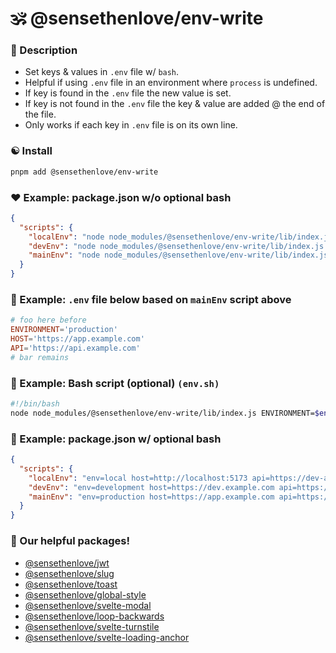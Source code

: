 # 🕉 @sensethenlove/env-write


### 🙏 Description
* Set keys & values in `.env` file w/ `bash`.
* Helpful if using `.env` file in an environment where `process` is undefined.
* If key is found in the `.env` file the new value is set.
* If key is not found in the `.env` file the key & value are added @ the end of the file.
* Only works if each key in `.env` file is on its own line.

### ☯️ Install
```bash
pnpm add @sensethenlove/env-write
```

### ❤️ Example: package.json w/o optional bash
```json
{
  "scripts": {
    "localEnv": "node node_modules/@sensethenlove/env-write/lib/index.js ENVIRONMENT=local HOST=http://localhost:5173 API=https://dev-api.example.com",
    "devEnv": "node node_modules/@sensethenlove/env-write/lib/index.js ENVIRONMENT=development HOST=https://dev.example.com API=https://dev-api.example.com",
    "mainEnv": "node node_modules/@sensethenlove/env-write/lib/index.js ENVIRONMENT=production HOST=https://app.example.com API=https://api.example.com"
  }
}
```

### 💛 Example: `.env` file below based on `mainEnv` script above
```toml
# foo here before
ENVIRONMENT='production'
HOST='https://app.example.com'
API='https://api.example.com'
# bar remains
```

### 🧡 Example: Bash script (optional) `(env.sh)`
```bash
#!/bin/bash
node node_modules/@sensethenlove/env-write/lib/index.js ENVIRONMENT=$env HOST=$host API=$api
```

### 💟 Example: package.json w/ optional bash
```json
{
  "scripts": {
    "localEnv": "env=local host=http://localhost:5173 api=https://dev-api.example.com bash ./src/lib/scripts/env.sh",
    "devEnv": "env=development host=https://dev.example.com api=https://dev-api.example.com bash ./src/lib/scripts/env.sh",
    "mainEnv": "env=production host=https://app.example.com api=https://api.example.com bash ./src/lib/scripts/env.sh"
  }
}
```

### 💖 Our helpful packages!
* [@sensethenlove/jwt](https://www.npmjs.com/package/@sensethenlove/jwt)
* [@sensethenlove/slug](https://www.npmjs.com/package/@sensethenlove/slug)
* [@sensethenlove/toast](https://www.npmjs.com/package/@sensethenlove/toast)
* [@sensethenlove/global-style](https://www.npmjs.com/package/@sensethenlove/global-style)
* [@sensethenlove/svelte-modal](https://www.npmjs.com/package/@sensethenlove/svelte-modal)
* [@sensethenlove/loop-backwards](https://www.npmjs.com/package/@sensethenlove/loop-backwards)
* [@sensethenlove/svelte-turnstile](https://www.npmjs.com/package/@sensethenlove/svelte-turnstile)
* [@sensethenlove/svelte-loading-anchor](https://www.npmjs.com/package/@sensethenlove/svelte-loading-anchor)
